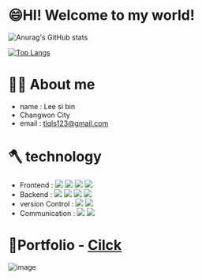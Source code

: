 # 😄HI! Welcome to my world!

![Anurag's GitHub stats](https://github-readme-stats.vercel.app/api?username=leesibin&show_icons=true)

[![Top Langs](https://github-readme-stats.vercel.app/api/top-langs/?username=leesibin&layout=compact)](https://github.com/anuraghazra/github-readme-stats)

# 🙋‍♂️ About me

- name : Lee si bin
- Changwon City
- email : tlqls123@gmail.com

# 🪓 technology

- Frontend :
  <img src="https://img.shields.io/badge/HTML5-E34F26?style=flat&logo=HTML5&logoColor=white" />
  <img src="https://img.shields.io/badge/CSS3-1572B6?style=flat&logo=CSS3&logoColor=white" />
  <img src="https://img.shields.io/badge/JavaScript-바탕색?style=flat&logo=javaScript&logoColor=white"/>
  <img src="https://img.shields.io/badge/Vue3.js-4FC08D?style=flat&logo=Vue.js&logoColor=white" />
- Backend :
  <img src="https://img.shields.io/badge/Node.js-339933?style=flat&logo=node.js&logoColor=white" />
  <img src="https://img.shields.io/badge/express.js-000000?style=flat&logo=express&logoColor=white" />
  <img src="https://img.shields.io/badge/MongoDB-47A248?style=flat&logo=Mongodb&logoColor=white" />
  <img src="https://img.shields.io/badge/socket.io-47A248?style=flat&logo=socket.io&logoColor=white" />
- version Control :
  <img src="https://img.shields.io/badge/Git-F05032?style=flat&logo=git&logoColor=white" />
  <img src="https://img.shields.io/badge/Github-181717?style=flat&logo=github&logoColor=white" />
- Communication :
  <img src="https://img.shields.io/badge/Figma-F24E1E?style=flat&logo=figma&logoColor=white" />
  <img src="https://img.shields.io/badge/Photoshop-31A8FF?style=flat&logo=Adobe Photoshop&logoColor=white" />

# 📄Portfolio - [Cilck](https://leesibin.github.io/portfolio/)

![image](https://ifh.cc/g/g17992.jpg)

<!--
**leesibin/leesibin** is a ✨ _special_ ✨ repository because its `README.md` (this file) appears on your GitHub profile.

Here are some ideas to get you started:

- 🔭 I’m currently working on ...
- 🌱 I’m currently learning ...
- 👯 I’m looking to collaborate on ...
- 🤔 I’m looking for help with ...
- 💬 Ask me about ...
- 📫 How to reach me: ...
- 😄 Pronouns: ...
- ⚡ Fun fact: ...
-->

